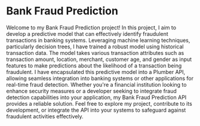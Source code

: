 # Bank Fraud Prediction
Welcome to my Bank Fraud Prediction project! In this project, I aim to develop a predictive model that can effectively identify fraudulent transactions in banking systems. Leveraging machine learning techniques, particularly decision trees, I have trained a robust model using historical transaction data. The model takes various transaction attributes such as transaction amount, location, merchant, customer age, and gender as input features to make predictions about the likelihood of a transaction being fraudulent. I have encapsulated this predictive model into a Plumber API, allowing seamless integration into banking systems or other applications for real-time fraud detection. Whether you're a financial institution looking to enhance security measures or a developer seeking to integrate fraud detection capabilities into your application, my Bank Fraud Prediction API provides a reliable solution. Feel free to explore my project, contribute to its development, or integrate the API into your systems to safeguard against fraudulent activities effectively.

